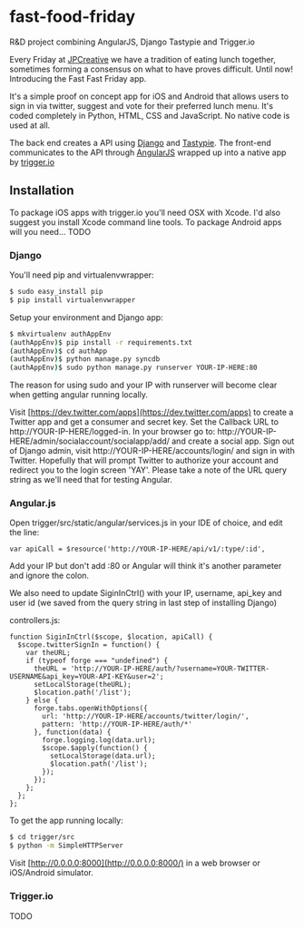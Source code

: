 # fast-food-friday

R&amp;D project combining AngularJS, Django Tastypie and Trigger.io 

Every Friday at [JPCreative](http://jpcreative.co.uk) we have a tradition of eating lunch together, sometimes forming a consensus on what to have proves difficult.  Until now!  Introducing the Fast Fast Friday app.

It's a simple proof on concept app for iOS and Android that allows users to sign in via twitter, suggest and vote for their preferred lunch menu. It's coded completely in Python, HTML, CSS and JavaScript.  No native code is used at all.

The back end creates a API using [Django](https://www.djangoproject.com) and [Tastypie](http://tastypieapi.org). The front-end communicates to the API through [AngularJS](http://angularjs.org/) wrapped up into a native app by [trigger.io](https://trigger.io/)

## Installation

To package iOS apps with trigger.io you'll need OSX with Xcode. I'd also suggest you install Xcode command line tools.
To package Android apps will you need... TODO

### Django

You'll need pip and virtualenvwrapper:

```bash
$ sudo easy_install pip
$ pip install virtualenvwrapper
```

Setup your environment and Django app:

```bash
$ mkvirtualenv authAppEnv
(authAppEnv)$ pip install -r requirements.txt
(authAppEnv)$ cd authApp
(authAppEnv)$ python manage.py syncdb
(authAppEnv)$ sudo python manage.py runserver YOUR-IP-HERE:80
```

The reason for using sudo and your IP with runserver will become clear when getting angular running locally.


Visit [https://dev.twitter.com/apps](https://dev.twitter.com/apps) to create a Twitter app and get a consumer and secret key. Set the Callback URL to http://YOUR-IP-HERE/logged-in.
In your browser go to: http://YOUR-IP-HERE/admin/socialaccount/socialapp/add/ and create a social app.
Sign out of Django admin, visit http://YOUR-IP-HERE/accounts/login/ and sign in with Twitter.
Hopefully that will prompt Twitter to authorize your account and redirect you to the login screen 'YAY'.
Please take a note of the URL query string as we'll need that for testing Angular.

### Angular.js

Open trigger/src/static/angular/services.js in your IDE of choice, and edit the line:

    var apiCall = $resource('http://YOUR-IP-HERE/api/v1/:type/:id',

Add your IP but don't add :80 or Angular will think it's another parameter and ignore the colon. 

We also need to update SiginInCtrl() with your IP, username, api_key and user id (we saved from the query string in last step of installing Django) 

controllers.js:

    function SiginInCtrl($scope, $location, apiCall) {
      $scope.twitterSignIn = function() {
        var theURL;
        if (typeof forge === "undefined") {
          theURL = 'http://YOUR-IP-HERE/auth/?username=YOUR-TWITTER-USERNAME&api_key=YOUR-API-KEY&user=2';
          setLocalStorage(theURL);
          $location.path('/list');
        } else {
          forge.tabs.openWithOptions({
            url: 'http://YOUR-IP-HERE/accounts/twitter/login/',
            pattern: 'http://YOUR-IP-HERE/auth/*'
          }, function(data) {
            forge.logging.log(data.url);
            $scope.$apply(function() {
              setLocalStorage(data.url);
              $location.path('/list');
            });
          });
        };
      };
    };

To get the app running locally:

```bash
$ cd trigger/src
$ python -m SimpleHTTPServer
```

Visit [http://0.0.0.0:8000](http://0.0.0.0:8000/) in a web browser or iOS/Android simulator.  


### Trigger.io

TODO